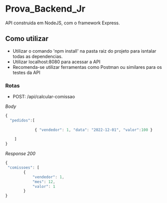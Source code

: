 # Prova_Backend_Jr

API construida em NodeJS, com o framework Express.

## Como utilizar

- Utilizar o comando 'npm install' na pasta raiz do projeto para isntalar todas as dependencias.
- Utilizar localhost:8080 para acessar a API
- Recomenda-se utilizar ferramentas como Postman ou similares para os testes da API

### Rotas

- POST: /api/calcular-comissao

_Body_

```javascript
{
  "pedidos":[
         
             { "vendedor": 1, "data": "2022-12-01", "valor":100 }
         
    ]
}

```

_Response 200_

```javascript
{
 "comissoes": [
        {
            "vendedor": 1,
            "mes": 12,
            "valor": 1
        }
}

```
